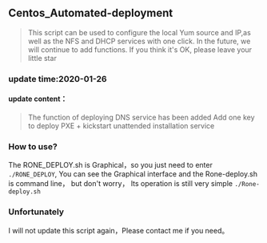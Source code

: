 ## Centos_Automated-deployment
>This script can be used to configure the local Yum source and IP,as well as the NFS and DHCP services with one click. In the future, we will continue to add functions. If you think it's OK, please leave your little star

### update time:2020-01-26

#### update content：
>The function of deploying DNS service has been added
Add one key to deploy PXE + kickstart unattended installation service

### How to use? 
The RONE_DEPLOY.sh is Graphical，so you just need to enter `./RONE_DEPLOY`, You can see the Graphical interface
and the Rone-deploy.sh is command line， but don't worry， Its operation is still very simple `./Rone-deploy.sh`


### Unfortunately
I will not update this script again，Please contact me if you need。

